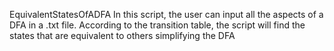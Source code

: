EquivalentStatesOfADFA
In this script, the user can input all the aspects of a DFA in a .txt file. According to the transition table, the script will find the states that are equivalent to others simplifying the DFA
